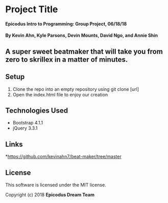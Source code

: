 # Project Title

#### Epicodus Intro to Programming: Group Project, 06/18/18

#### By Kevin Ahn, Kyle Parsons, Devin Mounts, David Ngo, and Annie Shin

## A super sweet beatmaker that will take you from zero to skrillex in a matter of minutes.



## Setup

1. Clone the repo into an empty repository using git clone [url]
2. Open the index.html file to enjoy our creation

## Technologies Used

* Bootstrap 4.1.1
* jQuery 3.3.1

## Links

*https://github.com/kevinahn7/beat-maker/tree/master

## License

This software is licensed under the MIT license.

Copyright (c) 2018 **Epicodus Dream Team**

